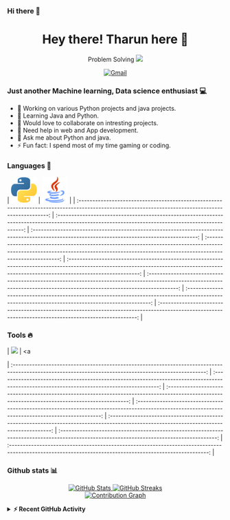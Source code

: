 ### Hi there 👋

<!--
**Saitharunjami/Saitharunjami** is a ✨ _special_ ✨ repository because its `README.md` (this file) appears on your GitHub profile.

Here are some ideas to get you started:

- 🔭 I’m currently working on ...
- 🌱 I’m currently learning ...
- 👯 I’m looking to collaborate on ...
- 🤔 I’m looking for help with ...
- 💬 Ask me about ...
- 📫 How to reach me: ...
- 😄 Pronouns: ...
- ⚡ Fun fact: ...
-->

<h1 align="center"> Hey there! Tharun here 👋 </h1>
<p align="center">
 Problem Solving   <img src="https://media.giphy.com/media/WUlplcMpOCEmTGBtBW/giphy.gif" width="30">
</p>

<p align="center">
  <a href="mailto:saitharunjami@gmail.com">
    <img alt="Gmail" width="22px" src="https://raw.githubusercontent.com/Saitharunjami/Saitharunjami/master/assets/SVG/Social/gmail.svg" />
 
  </a>
</p>

### Just another Machine learning, Data science enthusiast 💻

-   📝 Working on various Python projects and java projects.
-   🌱 Learning Java and Python.
-   👯 Would love to collaborate on intresting projects.
-   🤔 Need help in web and App development.
-   💬 Ask me about Python and java.
-   ⚡ Fun fact: I spend most of my time gaming or coding.

### Languages 🚀

| <a href="https://www.python.org/"><img src="https://raw.githubusercontent.com/SVijayB/SVijayB/master/assets/SVG/Languages/python.svg" width=60></a> | <a href="https://www.java.com/en/"><img src="https://raw.githubusercontent.com/SVijayB/SVijayB/master/assets/SVG/Languages/java.svg" width=60></a> | 
<a> 
| :-------------------------------------------------------------------------------------------------------------------------------------------------: | :------------------------------------------------------------------------------------------------------------------------------------------------: | :------------------------------------------------------------------------------------------------------------------------------------------: | :-------------------------------------------------------------------------------------------------------------------------------------------------------------------------------------: | :--------------------------------------------------------------------------------------------------------------------------------------------------------------------------------------: | :-----------------------------------------------------------------------------------------------------------------------------------------------------------------------: | :-----------------------------------------------------------------------------------------------------------------------------------------------: | :----------------------------------------------------------------------------------------------------------------------------------------------------: |

### Tools 🔥

| <a href="https://code.visualstudio.com/"><img src="https://raw.githubusercontent.com/Saitharunjami/Saitharunjami/master/assets/SVG/Tools/Vscode.svg" width=60></a> | <a 

| :----------------------------------------------------------------------------------------------------------------------------------------------------: | :----------------------------------------------------------------------------------------------------------------------------------------: | :----------------------------------------------------------------------------------------------------------------------------------------------: | :-----------------------------------------------------------------------------------------------------------------------------------------------: | :---------------------------------------------------------------------------------------------------------------------------------------: | :---------------------------------------------------------------------------------------------------------------------------------------: | :------------------------------------------------------------------------------------------------------------------------------------------------------: |

### Github stats 📊

<p align="center">
  <a href="https://sourcerer.io/Saitharunjami">
    <img alt = "GitHub Stats" src = "https://github-readme-stats.vercel.app/api?username=Saitharunjami&show_icons=true&theme=light">
  </a>
  <a href="https://sourcerer.io/Saitharunjami">
    <img alt = "GitHub Streaks" src = "https://github-readme-streak-stats.herokuapp.com?user=Saitharunjami&theme=blood&ring=1E90FF&sideNums=1E90FF&sideLabels=1E90FF&currStreakLabel=1E90FF&fire=FF0000&currStreakNum=FF0000">
  </a>
  <br>
  <a href="https://sourcerer.io/Saitharunjami">
    <img alt = "Contribution Graph" src = "https://activity-graph.herokuapp.com/graph?username=Saitharunjami&theme=react-dark">
  </a>
</p>

<details>
   <summary><b>⚡ Recent GitHub Activity</b></summary>
  <br/>



### Trying to get in touch? 📞

<p align="center">
  <a href="mailto:saitharunjami@gmail.com">
    <img alt="Gmail" src="https://raw.githubusercontent.com/SVijayB/SVijayB/master/assets/SVG/Contact/email.svg" style="vertical-align:top margin:6px 4px"/>
  </a>

 
</p>

---
